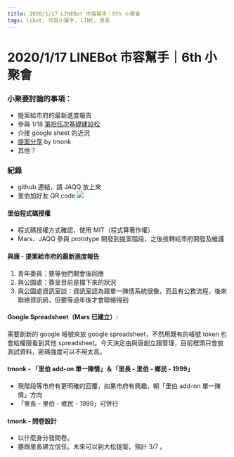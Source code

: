 ```yaml
---
title: 2020/1/17 LINEBot 市容幫手｜6th 小聚會
tags: libot, 市容小幫手, LINE, 里長
---
```

# 2020/1/17 LINEBot 市容幫手｜6th 小聚會

### 小聚要討論的事項：
* 提案給市府的最新進度報告
* 參與 1/18 [第拾伍次基礎建設松](https://beta.hackfoldr.org/g0v-infras/)
* 介接 google sheet 的近況
* [提案分享](https://g0v.hackmd.io/wbP5nMALQGmNwCeVuZ3_wA) by tmonk
* 其他？


### 紀錄

* github 連結，請 JAQQ 放上來
* 里伯加好友 QR code 
 ![](https://g0vhackmd.blob.core.windows.net/g0v-hackmd-images/upload_30ad75b312ac624cd1f9587492feb2b3)

#### 里伯程式碼授權
* 程式碼授權方式確認，使用 MIT（程式算著作權）
* Mars、JAQQ 參與 prototype 開發到提案階段，之後技轉給市府開發及維護


#### 與唐 - 提案給市府的最新進度報告
1. 青年委員：要等他們開會後回應
2. 與公園處：簽呈目前是擋下來的狀況
3. 與公園處資訊室談：資訊室認為跟單一陳情系統很像，而且有公務流程，後來聯絡資訊局，但要等過年後才會聯絡得到

#### Google Spreadsheet（Mars 已建立）:
需要創新的 google 帳號來放 google spreadsheet，不然用既有的帳號 token 也會給權限看到其他 spreadsheet。今天決定由與唐創立跟管理，目前裡頭只會放測試資料，密碼強度可以不用太高。

#### tmonk - 「里伯 add-on 單一陳情」＆「里長 - 里伯 - 鄉民 - 1999」

* 現階段等市府有更明確的回覆，如果市府有興趣，朝「里伯 add-on 單一陳情」方向
* 「里長 - 里伯 - 鄉民 - 1999」可併行

#### tmonk - 問卷設計
* 以什麼身分發問卷。
* 要跟里長建立信任。未來可以到大松提案，預計 3/7 。



